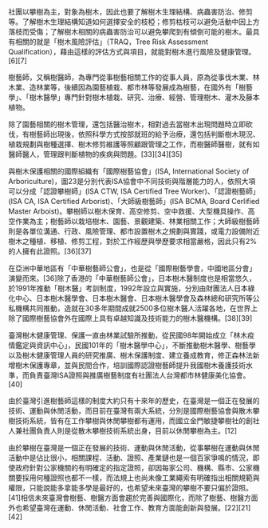 社團以攀樹為主，對象為樹木，因此也要了解樹木生理結構、病蟲害防治、修剪等。了解樹木生理結構知道如何選擇安全的枝椏；修剪枯枝可以避免活動中因上方落枝而受傷；了解樹木相關的病蟲害防治可以避免攀爬到有傾倒可能的樹木。最具有相關的就是「樹木風險評估」（TRAQ，Tree Risk Assessment Qualification），藉由這樣的評估方式與項目，就能對樹木進行風險及健康管理。[6][7]

樹藝師，又稱樹醫師，為專門從事樹藝相關工作的從事人員，原為從事伐木業、林木業、造林業等，後續因為園藝植栽、都市林等發展成為樹藝，在國外有「樹藝學」、「樹木醫學」專門針對樹木植栽、研究、治療、經營、管理樹木、灌木及藤本植物。

除了園藝相關的樹木管理，還包括醫治樹木，相對過去當樹木出現問題時立即砍伐，有樹藝師出現後，依照科學方式按部就班的給予治療，還包括判斷樹木現況、植栽規劃與樹種選擇、樹木修剪維護等照顧跟管理之工作，而樹醫師醫樹，就有如醫師醫人，管理跟判斷植物的疾病與問題。[33][34][35]

與樹木保護相關的國際組織有「國際樹藝協會」(ISA, International Society of Arboriculture)，圖23是分別代表ISA協會中不同技術與階層能力的人，依照大項可以分成「認證攀樹師」(ISA CTW, ISA Certified Tree Worker)、「認證樹藝師」(ISA CA, ISA Certified Arborist)、「大師級樹藝師」(ISA BCMA, Board Cerlified Master Arboist)。攀樹師以樹木保育、高空修剪、空中救援、大型機具操作、高空作業為主；樹藝師以栽培樹木、園藝、景觀建築、林業相關工作；大師級樹藝師則是各單位溝通、行政、風險管理、都市設置樹木之規劃與實踐，或電力設備附近樹木之種植、移植、修剪工程，對於工作經歷與學歷要求相當嚴格，因此只有2%的人擁有此證照。[36][37]

在亞洲中華地區有「中華樹藝師公會」，也是從「國際樹藝學會，中國地區分會」演變而來。[36]除了香港的「中華樹藝師公會」，日本樹木醫制度也是相當悠久，於1991年推動「樹木醫」考訓制度，1992年設立與實施，分別由財團法人日本綠化中心、日本樹木醫學會、日本樹木醫會、日本樹木醫學會及森林總和研究所等公私機構共同推動，造就在30多年期間成就2500多位樹木醫人活躍各地，在世界上除了國際樹藝協會外在國際上具有卓越知識及技術能力的樹木醫機構。[38][39]

臺灣樹木健康管理、保護一直由林業試驗所推動，從民國98年開始成立「林木疫情鑑定與資訊中心」，民國101年的「樹木醫學中心」，不斷推動樹木醫學、樹藝學以及樹木健康管理人員的研究推廣、樹木保護制度、建立養成教育，修正森林法新增樹木保護專章，並與民間合作，培訓國際認證樹藝師提升我國樹木養護技術水準，而負責臺灣ISA證照與推廣樹藝制度有社團法人台灣都市林健康美化協會。[40]

由於臺灣引進樹藝師這樣的制度大約只有十來年的歷史，在臺灣是一個正在發展的技術、運動與休閒活動，而目前在臺灣有兩大系統，分別是國際樹藝協會與散木攀樹技術系統，皆有在工作攀樹與休閒攀樹都有運用，而國立金門敏捷攀樹社的創社人兼社團負責人則是從散木攀樹技術系統出身，目前以休閒攀樹為主。[12]

由於攀樹在臺灣是一個正在發展的技術、運動與休閒活動，從事攀樹在運動與休閒活動中是佔比很小，相關課程、活動、證照、產業鏈也是一個百家爭鳴的情況，即使政府針對公家機關的有明確定的指定證照，卻因每家公司、機構、縣市、公家機關要採用何種證照也都不一樣，而法規上也尚未像工業繩索有明確指出相關規範與權限，只能說能多拿能多學是最好的，也希望未來臺灣的攀樹不要只偏於證照。[41]相信未來臺灣會樹藝、樹醫方面會趨於完善與國際化，而除了樹藝、樹醫方面外也希望臺灣在運動、休閒活動、社會工作、教育方面能創新與發展。[22][21][42]
